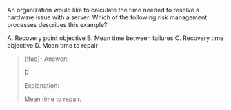
An organization would like to calculate the time needed to resolve a hardware issue with a server. Which of the following risk management processes describes this example? 

A. Recovery point objective 
B. Mean time between failures 
C. Recovery time objective 
D. Mean time to repair

> [!faq]- Answer: 
> 
> D 
> 
> Explanation: 
> 
> Mean time to repair.

